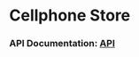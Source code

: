 # Cellphone Store

### API Documentation: [API](https://cellphones-backend-sooty.vercel.app/api-docs/#/)
